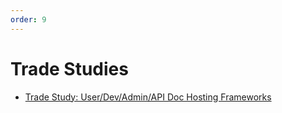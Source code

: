 ```yaml
---
order: 9
---
```

# Trade Studies


* [Trade Study: User/Dev/Admin/API Doc Hosting Frameworks](trade-study-hostingdocs-user.md)